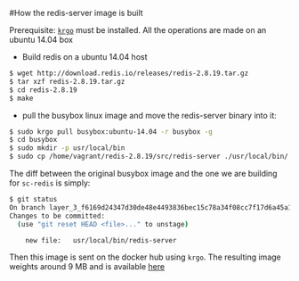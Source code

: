 #How the redis-server image is built

Prerequisite: [`krgo`](https://github.com/robinmonjo/krgo) must be installed. All the operations are made on an
ubuntu 14.04 box

* Build redis on a ubuntu 14.04 host

````bash
$ wget http://download.redis.io/releases/redis-2.8.19.tar.gz
$ tar xzf redis-2.8.19.tar.gz
$ cd redis-2.8.19
$ make
````

* pull the busybox linux image and move the redis-server binary into it:

````bash
$ sudo krgo pull busybox:ubuntu-14.04 -r busybox -g
$ cd busybox
$ sudo mkdir -p usr/local/bin
$ sudo cp /home/vagrant/redis-2.8.19/src/redis-server ./usr/local/bin/
````

The diff between the original busybox image and the one we are building for `sc-redis` is simply:

````bash
$ git status
On branch layer_3_f6169d24347d30de48e4493836bec15c78a34f08cc7f17d6a45a19d68dc283ac
Changes to be committed:
  (use "git reset HEAD <file>..." to unstage)

	new file:   usr/local/bin/redis-server
````

Then this image is sent on the docker hub using `krgo`.
The resulting image weights around 9 MB and is available [here](https://registry.hub.docker.com/u/robinmonjo/scredis/)
